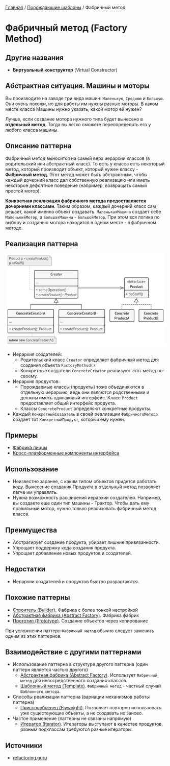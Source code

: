 [Главная](../../#readme) / [Порождающие шаблоны](../#readme) / Фабричный метод

# Фабричный метод (Factory Method)

## Другие названия

* **Виртуальный конструктор** (Virtual Constructor)

## Абстрактная ситуация. Машины и моторы

Вы производите на заводе три вида машин: `Маленькую`, `Среднюю` и `Большую`. Они очень похожи, но для работы им нужны разные моторы. В каком месте класса Машины нужно указать, какой мотор ей нужен?

Лучше, если создание мотора нужного типа будет вынесено в **отдельный метод**. Тогда вы легко сможете переопределить его у любого класса машины.

## Описание паттерна

Фабричный метод выносится на самый верх иерархии классов (в родительский или абстрактный класс). То есть у класса есть некоторый метод, который производит объект, который нужен классу - **Фабричный метод**. Этот метод может быть абстрактным, чтобы каждый дочерний класс дал собственную реализацию или иметь некоторое дефолтное поведение (например, возвращать самый простой мотор).

**Конкретная реализация фабричного метода предоставляется дочерними классами**. Таким образом, каждый дочерний класс сам решает, какой именно объект создавать. `МаленькаяМашина` создает себе `МаленькийМотор`, а `БольшаяМашина` - `БольшойМотор`. При этом вся логика по выбору и созданию мотора находится в одном месте - в фабричном методе.

## Реализация паттерна

![Схема паттерна Фабричный метод](./scheme/scheme.png)

* Иерархия создателей:
  * Родительский класс `Creator` определяет фабричный метод для создания объекта `FactoryMethod()`.
  * Конкретные создатели `ConcreteCreator` реализуют этот метод по-своему.
* Иерархия продуктов:
  * Порождаемые классы (продукты) тоже объединяются в отдельную иерархию, ведь они являются родственными и должны иметь одинаковый интерфейс. Класс `Product` предоставляет общий интерфейс продукта.
  * Классы `ConcreteProduct` определяют конкретные продукты.
* Каждый `КонкретныйСоздатель` в своей реализации `ФабричногоМетода` создает тот `КонкретныйПродукт`, который ему нужен.

## Примеры

* [Фабрика пиццы](./pizza#readme)
* [Кросс-платформенные компоненты интерфейса](./dialog#readme)

## Использование

* Неизвестно заранее, с каким типом объектов придется работать коду. Вынесение создания Продукта в отдельный метод позволяет легче им управлять.
* Нужна возможность расширения иерархии создателей. Например, вы создаете еще один тип машины - Трактор. Чтобы дать ему правильный мотор, нужно только реализовать фабричный метод класса.

## Преимущества

* Абстрагирует создание продукта, убирает лишние привязанности.
* Упрощает поддержку кода создания продукта.
* Упрощает добавление новых продуктов и создателей.

## Недостатки

* Иерархии создателей и продуктов быстро разрастаются.

## Похожие паттерны

* [Строитель (Builder)](../builder#readme). Фабрика с более тонкой настройкой
* [Абстрактная фабрика (Abstract Factory)](../abstractFactory#readme). Фабрика фабрик
* [Прототип (Prototype)](../prototype#readme). Создание объектов через копирование

При усложнении паттерн `Фабричный метод` обычно следует заменить одним из этих паттернов.

## Взаимодействие с другими паттернами

* Использование паттерна в структуре другого паттерна (один паттерн является частью другого)
  * [Абстрактная фабрика (Abstract Factory)](../abstractFactory#readme). Использует `Фабричный метод` для непосредственного создания классов.
  * [Шаблонный метод (Template)](../../behavioral/template#readme). `Фабричный метод` - частный случай `Шаблонного метода`.
* Способы реализации паттерна (вариации механизмов работы паттерна)
  * [Приспособленец (Flyweight)](../../structural/flyweight#readme). Позволяет повторно использовать уже существующие объекты, а не создавать их заново.
* Частое применение (паттерны не связаны напрямую)
  * [Итератор (Iterator)](../../behavioral/iterator#readme). Итераторы выступают в качестве продуктов, разным подклассам требуются разные итераторы.

## Источники

* [refactoring.guru](https://refactoring.guru/ru/design-patterns/factory-method)
